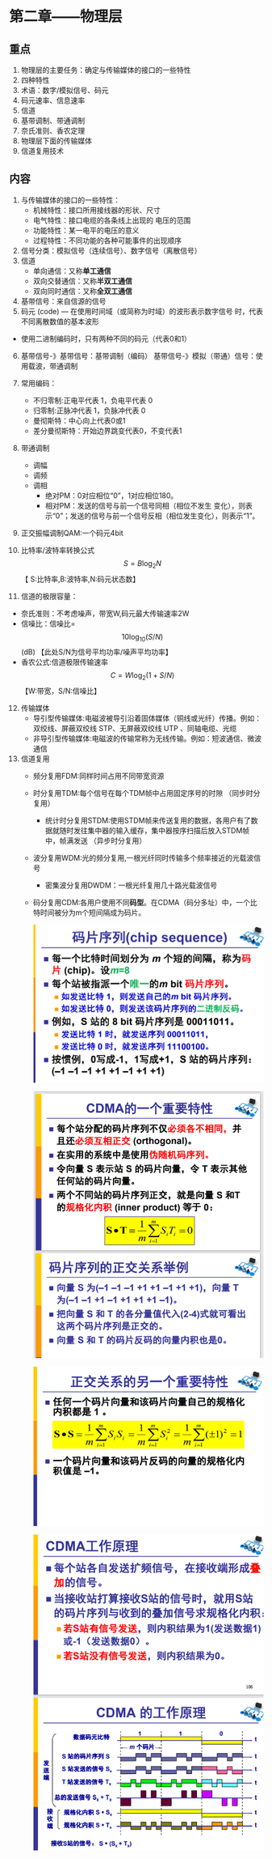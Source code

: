 <script type="text/javascript" src="http://cdn.mathjax.org/mathjax/latest/MathJax.js?config=default"></script>

# 第二章——物理层

## 重点

1. 物理层的主要任务：确定与传输媒体的接口的一些特性
2. 四种特性
3. 术语：数字/模拟信号、码元
4. 码元速率、信息速率
5. 信道
6. 基带调制、带通调制
7. 奈氏准则、香农定理
8. 物理层下面的传输媒体
9. 信道复用技术


## 内容

1. 与传输媒体的接口的一些特性：
   - 机械特性：接口所用接线器的形状、尺寸
   - 电气特性：接口电缆的各条线上出现的 电压的范围
   - 功能特性：某一电平的电压的意义
   - 过程特性：不同功能的各种可能事件的出现顺序
2. 信号分类：模拟信号（连续信号）、数字信号（离散信号）
3. 信道
   - 单向通信：又称**单工通信**
   - 双向交替通信：又称**半双工通信**
   - 双向同时通信：又称**全双工通信**
4. 基带信号：来自信源的信号
5.  码元 (code) — 在使用时间域（或简称为时域）的波形表示数字信号 时，代表不同离散数值的基本波形
   - 使用二进制编码时，只有两种不同的码元（代表0和1）
6. 基带信号-》基带信号：基带调制（编码）
   基带信号-》模拟（带通）信号：使用载波，带通调制
7. 常用编码：
   - 不归零制:正电平代表 1，负电平代表 0
   - 归零制:正脉冲代表 1，负脉冲代表 0
   - 曼彻斯特：中心向上代表0或1
   - 差分曼彻斯特：开始边界跳变代表0，不变代表1
8. 带通调制
   - 调幅
   - 调频
   - 调相
     - 绝对PM：0对应相位“0”，1对应相位180。
     - 相对PM：发送的信号与前一个信号同相（相位不发生 变化），则表示“0”；发送的信号与前一个信号反相（相位发生变化），则表示“1”。

9. 正交振幅调制QAM:一个码元4bit
10. 比特率/波特率转换公式 $$S=B\log_{2}{N}$$ 【 S:比特率,B:波特率,N:码元状态数】

11. 信道的极限容量：
   - 奈氏准则：不考虑噪声，带宽W,码元最大传输速率2W
   - 信噪比：信噪比= $$10\log_{10}{({S/N})}$$ (dB) 【此处S/N为信号平均功率/噪声平均功率】 
   - 香农公式:信道极限传输速率$$C=W\log_{2}{({1+S/N})}$$ 【W:带宽，S/N:信噪比】

12. 传输媒体
    -  导引型传输媒体:电磁波被导引沿着固体媒体（铜线或光纤）传播。例如：双绞线、屏蔽双绞线 STP、无屏蔽双绞线 UTP 、同轴电缆、光缆
    -  非导引型传输媒体:电磁波的传输常称为无线传输。例如：短波通信、微波通信
13. 信道复用
    - 频分复用FDM:同样时间占用不同带宽资源
    
    - 时分复用TDM:每个信号在每个TDM帧中占用固定序号的时隙 （同步时分复用）
      - 统计时分复用STDM:使用STDM帧来传送复用的数据，各用户有了数据就随时发往集中器的输入缓存，集中器按序扫描后放入STDM帧中，帧满发送 （异步时分复用）
      
    - 波分复用WDM:光的频分复用,一根光纤同时传输多个频率接近的光载波信号
      - 密集波分复用DWDM：一根光纤复用几十路光载波信号
      
    - 码分复用CDM:各用户使用不同**码型**。在CDMA（码分多址）中，一个比特时间被分为m个短间隔成为码片。
    
      ![image-20211111204814429](images\image-20211111204814429.png)
    
      ![image-20211111205001085](images\image-20211111205001085.png)
    
      ![image-20211111205228906](images\image-20211111205228906.png)
    
      ![image-20211111205152299](images\image-20211111205152299.png)



